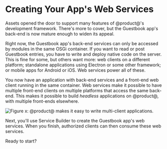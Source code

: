 # Creating Your App's Web Services [](id=creating-your-apps-web-services)

Assets opened the door to support many features of @product@'s development
framework. There's more to cover, but the Guestbook app's back-end is now mature 
enough to widen its appeal. 

Right now, the Guestbook app's back-end services can only be accessed by modules 
in the same OSGi container. If you want to read or post Guestbook entries, you 
have to write and deploy native code on the server. This is fine for some, but 
others want more: web clients on a different platform; standalone applications 
using Electron or some other framework; or mobile apps for Android or iOS. Web 
services power all of these. 

You now have an application with back-end services and a front-end web client 
running in the same container. Web services make it possible to have multiple 
front-end clients on multiple platforms that access the same back-end. This 
makes it possible to build *headless* applications on @product@, with multiple 
front-ends elsewhere. 

![Figure x: @product@ makes it easy to write multi-client applications.](../../../images/multi-client-applications.png)

Next, you'll use Service Builder to create the Guestbook app's web services. 
When you finish, authorized clients can then consume these web services. 

Ready to start? 
